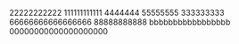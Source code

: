 22222222222
111111111111
4444444
55555555
333333333
66666666666666666
88888888888
bbbbbbbbbbbbbbbbb
00000000000000000000
